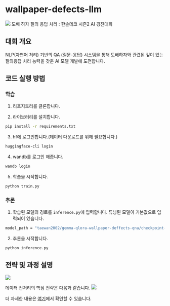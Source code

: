 # wallpaper-defects-llm
![](https://cdn-images-1.medium.com/max/1600/1*0yIbHSCUX6joc_2NsXb0jg.png)
도배 하자 질의 응답 처리 : 한솔데코 시즌2 AI 경진대회

## 대회 개요
NLP(자연어 처리) 기반의 QA (질문-응답) 시스템을 통해 도배하자와 관련된 깊이 있는 질의응답 처리 능력을 갖춘 AI 모델 개발에 도전합니다.

## 코드 실행 방법
### 학습
1. 리포지토리를 클론합니다.

2. 라이브러리를 설치합니다.
```bash
pip install -r requirements.txt
```

3. hf에 로그인합니다.(데이터 다운로드를 위해 필요합니다.)
```bash
huggingface-cli login
```

4. wandb를 로그인 해줍니다.
```bash
wandb login
```

5. 학습을 시작합니다.
```bash
python train.py
```

### 추론
1. 학습된 모델의 경로를 `inference.py`에 입력합니다. 튜닝된 모델이 기본값으로 입력되어 있습니다.
```bash
model_path = "taewan2002/gemma-qlora-wallpaper-deffects-qna/checkpoint-1781"
```

2. 추론을 시작합니다.
```bash
python inference.py
```

## 전략 및 과정 설명
![](https://github.com/taewan2002/wallpaper-defects-llm/assets/89565530/b2e7519d-5865-42f9-8389-02240672f420)

데이터 전처리의 핵심 전략은 다음과 같습니다.
![](https://github.com/taewan2002/wallpaper-defects-llm/assets/89565530/8bddf339-6498-447c-8350-ab4f9cb09773)

더 자세한 내용은 [여기](https://taewan2002.medium.com/%EB%8F%84%EB%B0%B0-%ED%95%98%EC%9E%90-q-a-%EC%B1%97%EB%B4%87-%EB%A7%8C%EB%93%A4%EA%B8%B0-a836a7392c50)에서 확인할 수 있습니다.

